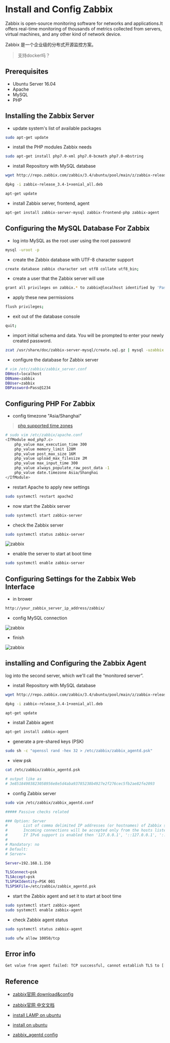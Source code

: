 # Install and Config Zabbix

Zabbix is open-source monitoring software for networks and applications.It offers real-time monitoring of thousands of metrics collected from servers, virtual machines, and any other kind of network device.

Zabbix 是一个企业级的分布式开源监控方案。

> 支持docker吗？

## Prerequisites

- Ubuntu Server 16.04
- Apache
- MySQL
- PHP

## Installing the Zabbix Server

- update system's list of available packages

```bash
sudo apt-get update
```

- install the PHP modules Zabbix needs

```bash
sudo apt-get install php7.0-xml php7.0-bcmath php7.0-mbstring
```

- install Repository with MySQL database

```bash
wget http://repo.zabbix.com/zabbix/3.4/ubuntu/pool/main/z/zabbix-release/zabbix-release_3.4-1+xenial_all.deb

dpkg -i zabbix-release_3.4-1+xenial_all.deb

apt-get update
```

- install Zabbix server, frontend, agent

```bash
apt-get install zabbix-server-mysql zabbix-frontend-php zabbix-agent
```

## Configuring the MySQL Database For Zabbix

- log into MySQL as the root user using the root password

```bash
mysql -uroot -p
```

- create the Zabbix database with UTF-8 character support

```bash
create database zabbix character set utf8 collate utf8_bin;
```

- create a user that the Zabbix server will use

```bash
grant all privileges on zabbix.* to zabbix@localhost identified by 'Pass@1234';
```

- apply these new permissions

```bash
flush privileges;
```

- exit out of the database console

```bash
quit;
```

- import initial schema and data. You will be prompted to enter your newly created password.

```bash
zcat /usr/share/doc/zabbix-server-mysql/create.sql.gz | mysql -uzabbix -p zabbix
```

- configure the database for Zabbix server

```bash
# vim /etc/zabbix/zabbix_server.conf
DBHost=localhost
DBName=zabbix
DBUser=zabbix
DBPassword=Pass@1234
```

## Configuring PHP For Zabbix

- config timezone "Asia/Shanghai"

> [php supported time zones](http://php.net/manual/en/timezones.asia.php)

```bash
# sudo vim /etc/zabbix/apache.conf
<IfModule mod_php7.c>
    php_value max_execution_time 300
    php_value memory_limit 128M
    php_value post_max_size 16M
    php_value upload_max_filesize 2M
    php_value max_input_time 300
    php_value always_populate_raw_post_data -1
    php_value date.timezone Asia/Shanghai
</IfModule>
```

- restart Apache to apply new settings

```bash
sudo systemctl restart apache2
```

- now start the Zabbix server

```bash
sudo systemctl start zabbix-server
```

- check the Zabbix server

```bash
sudo systemctl status zabbix-server
```

![zabbix](../images/zabbix-01.png)

- enable the server to start at boot time

```bash
sudo systemctl enable zabbix-server
```

## Configuring Settings for the Zabbix Web Interface

- in brower

```bash
http://your_zabbix_server_ip_address/zabbix/
```

- config MySQL connection

![zabbix](../images/zabbix-02.png)

- finish

![zabbix](../images/zabbix-03.png)

## installing and Configuring the Zabbix Agent

log into the second server, which we'll call the “monitored server”.

- install Repository with MySQL database

```bash
wget http://repo.zabbix.com/zabbix/3.4/ubuntu/pool/main/z/zabbix-release/zabbix-release_3.4-1+xenial_all.deb

dpkg -i zabbix-release_3.4-1+xenial_all.deb

apt-get update
```

- install Zabbix agent

```bash
apt-get install zabbix-agent
```

- generate a pre-shared keys (PSK)

```bash
sudo sh -c "openssl rand -hex 32 > /etc/zabbix/zabbix_agentd.psk"
```

- view psk

```bash
cat /etc/zabbix/zabbix_agentd.psk

# output like as
# 3e85184903823058956e8e5d4aba93785238b4927e2f276cec5fb2ae82fe2093
```

- config Zabbix server

```bash
sudo vim /etc/zabbix/zabbix_agentd.conf
```

```bash
##### Passive checks related

### Option: Server
#       List of comma delimited IP addresses (or hostnames) of Zabbix servers.
#       Incoming connections will be accepted only from the hosts listed here.
#       If IPv6 support is enabled then '127.0.0.1', '::127.0.0.1', '::ffff:127.0.0.1' are treated equally.
#
# Mandatory: no
# Default:
# Server=

Server=192.168.1.150
```

```bash
TLSConnect=psk
TLSAccept=psk
TLSPSKIdentity=PSK 001
TLSPSKFile=/etc/zabbix/zabbix_agentd.psk
```

- start the Zabbix agent and set it to start at boot time

```bash
sudo systemctl start zabbix-agent
sudo systemctl enable zabbix-agent
```

- check Zabbix agent status

```bash
sudo systemctl status zabbix-agent
```

```bash
sudo ufw allow 10050/tcp
```

## Error info

```bash
Get value from agent failed: TCP successful, cannot establish TLS to [[192.168.1.20]:10050]: connection closed by peer
```

## Reference

- [zabbix官网 download&config](https://www.zabbix.com/download)

- [zabbix官网 中文文档](https://www.zabbix.com/documentation/3.4/zh/manual/introduction/about)

- [install LAMP on ubuntu](https://www.digitalocean.com/community/tutorials/how-to-install-linux-apache-mysql-php-lamp-stack-on-ubuntu-16-04)

- [install on ubuntu](https://www.digitalocean.com/community/tutorials/how-to-install-and-configure-zabbix-to-securely-monitor-remote-servers-on-ubuntu-16-04)

- [zabbix_agentd config](https://www.zabbix.com/documentation/3.4/zh/manual/appendix/config/zabbix_agentd)
